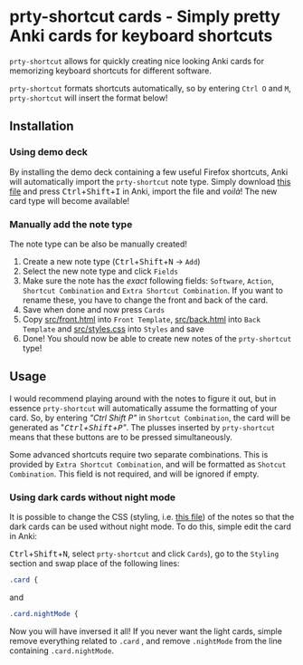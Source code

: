 # prty-shortcut cards - Simply pretty Anki cards for keyboard shortcuts

`prty-shortcut` allows for quickly creating nice looking Anki cards for memorizing keyboard
shortcuts for different software.

`prty-shortcut` formats shortcuts automatically, so by entering `Ctrl O` and `M`, `prty-shortcut` will insert
the format below!

## Installation

### Using demo deck

By installing the demo deck containing a few useful Firefox shortcuts, Anki will automatically
import the `prty-shortcut` note type. Simply download [this file](./demo/prty_shortcut_cards_firefox_demo.apkg)
and press <kbd>Ctrl</kbd>+<kbd>Shift</kbd>+<kbd>I</kbd> in Anki, import the file and _voilà_! The
new card type will become available!

### Manually add the note type

The note type can be also be manually created!

1. Create a new note type (<kbd>Ctrl</kbd>+<kbd>Shift</kbd>+<kbd>N</kbd> -> `Add`)
2. Select the new note type and click `Fields`
3. Make sure the note has the _exact_ following fields: `Software`, `Action`, `Shortcut Combination` and `Extra Shortcut Combination`. If you want to rename these, you have to change the front and back of the card.
4. Save when done and now press `Cards`
5. Copy [src/front.html](./src/front.html) into `Front Template`, [src/back.html](./src/back.html) into `Back Template` and [src/styles.css](./src/style.css) into `Styles` and save
6. Done! You should now be able to create new notes of the `prty-shortcut` type!

## Usage

I would recommend playing around with the notes to figure it out, but in essence `prty-shortcut` will automatically
assume the formatting of your card. So, by entering _"Ctrl Shift P"_ in `Shortcut Combination`, the card will be generated
as "_<kbd>Ctrl</kbd>+<kbd>Shift</kbd>+<kbd>P</kbd>"_. The plusses inserted by `prty-shortcut` means that these buttons are to be pressed simultaneously.

Some advanced shortcuts require two separate combinations. This is provided by `Extra Shortcut Combination`, and will 
be formatted as `Shotcut Combination`. This field is not required, and will be ignored if empty.

### Using dark cards without night mode

It is possible to change the CSS (styling, i.e. [this file](/src/style.css)) of the notes so that the dark cards can be
used without night mode. To do this, simple edit the card in Anki:

<kbd>Ctrl</kbd>+<kbd>Shift</kbd>+<kbd>N</kbd>, select `prty-shortcut` and click `Cards`), go to the `Styling` section and swap place of the following lines:

```css
.card {
```

and

```css
.card.nightMode {
```

Now you will have inversed it all! If you never want the light cards, simple remove everything related to
`.card` , and remove `.nightMode` from the line containing `.card.nightMode`.
